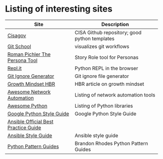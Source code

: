 # Listing of interesting sites

|Site|Description|
|----|-----------|
|[Cisagov](https://github.com/cisagov) |CISA Github repository; good python templates|
|[Git School](http://git-school.github.io/visualizing-git/)|visualizes git workflows|
|[Roman Pichler The Persona Tool](https://www.romanpichler.com/the-persona-template/)|Story Role tool for Personas|
|[Repl.it](https://replit.com/)|Python REPL in the browser|
|[Git Ignore Generator](https://www.toptal.com/developers/gitignore)|Git ignore file generator|
|[Growth Mindset HBR](https://hbr.org/2016/01/what-having-a-growth-mindset-actually-means)| HBR article on growth mindset|
|[Awesome Network Automation](https://github.com/networktocode/awesome-network-automation)| Listing of network automation tools|
|[Awesome Python](https://github.com/vinta/awesome-python#files)| Listing of Python libraries|
|[Google Python Style Guide](https://google.github.io/styleguide/pyguide.html)| Google Python Style Guide|
|[Ansible Official Best Practice Guide](https://docs.ansible.com/ansible/latest/user_guide/playbooks_best_practices.html)|
|[Ansible Style Guide](https://github.com/whitecloud/ansible-styleguide)| Ansible style guide|
|[Python Pattern Guides](https://python-patterns.guide/)| Brandon Rhodes Python Pattern Guides|
